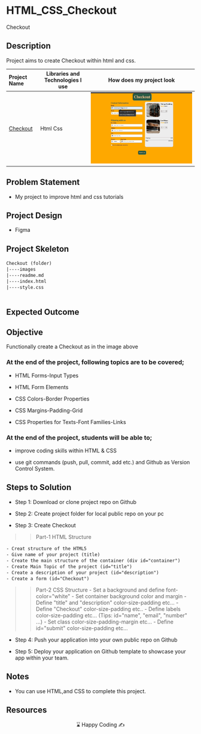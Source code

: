 # HTML_CSS_Checkout
Checkout



## Description
Project aims to create Checkout within html and css.

  Project Name       |Libraries and Technologies I use     |How does my project look   
:-------------------------|-------------------------|-------------------------
[Checkout](https://github.com/UgurcanSARICI/HTML-CSS-CheckoutProject/)| Html Css  |![Checkout](./images/checkout.gif)


## Problem Statement
- My project to improve html and css tutorials

## Project Design

- Figma

## Project Skeleton 

```
Checkout (folder)
|----images
|----readme.md                 
|----index.html  
|----style.css   
       
```

## Expected Outcome

## Objective

Functionally create a Checkout as in the image above

### At the end of the project, following topics are to be covered;

- HTML Forms-Input Types 

- HTML Form Elements

- CSS Colors-Border Properties

- CSS Margins-Padding-Grid

- CSS Properties for Texts-Font Families-Links


### At the end of the project, students will be able to;

- improve coding skills within HTML & CSS

- use git commands (push, pull, commit, add etc.) and Github as Version Control System.

## Steps to Solution
  
- Step 1: Download or clone project repo on Github 

- Step 2: Create project folder for local public repo on your pc

- Step 3: Create Checkout

>>Part-1 HTML Structure

	- Creat structure of the HTML5
	- Give name of your project (title)
	- Create the main structure of the container (div id="container")
	- Create Main Topic of the project (id="title")
	- Create a description of your project (id="description")
	- Create a form (id="Checkout")
	

>>Part-2 CSS Structure
	- Set a background and define font-color="white"
	- Set container background color and margin
	- Define "title" and "description" color-size-padding etc...
	- Define "Checkout" color-size-padding etc..
	- Define labels color-size-padding etc... (Tips: id="name", "email", "number" ...)
	- Set class color-size-padding-margin etc...
	- Define id="submit" color-size-padding etc...
	
- Step 4: Push your application into your own public repo on Github

- Step 5: Deploy your application on Github template to showcase your app within your team.

## Notes

- You can use HTML,and CSS to complete this project.

## Resources




<center> &#8987; Happy Coding  &#9997; </center>


